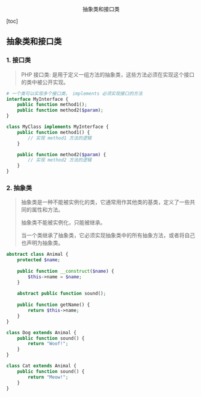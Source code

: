 <center>抽象类和接口类</center>





[toc]







## 抽象类和接口类





### 1. 接口类

> PHP 接口类: 是用于定义一组方法的抽象类，这些方法必须在实现这个接口的类中被公开实现。

```php
# 一个类可以实现多个接口类。 implements 必须实现接口的方法
interface MyInterface {
    public function method1();
    public function method2($param);
}

class MyClass implements MyInterface {
    public function method1() {
        // 实现 method1 方法的逻辑
    }

    public function method2($param) {
        // 实现 method2 方法的逻辑
    }
}
```





### 2. 抽象类

> 抽象类是一种不能被实例化的类，它通常用作其他类的基类，定义了一些共同的属性和方法。
>
> 抽象类不能被实例化，只能被继承。
>
> 当一个类继承了抽象类，它必须实现抽象类中的所有抽象方法，或者将自己也声明为抽象类。

```php
abstract class Animal {
    protected $name;
    
    public function __construct($name) {
        $this->name = $name;
    }
    
    abstract public function sound();
    
    public function getName() {
        return $this->name;
    }
}

class Dog extends Animal {
    public function sound() {
        return "Woof!";
    }
}

class Cat extends Animal {
    public function sound() {
        return "Meow!";
    }
}

```

